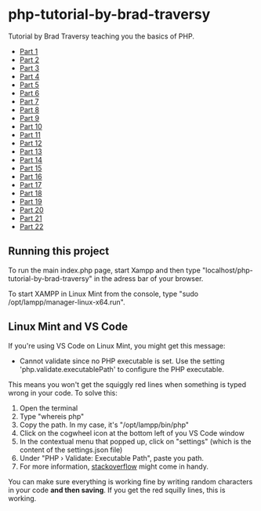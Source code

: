 # php-tutorial-by-brad-traversy

Tutorial by Brad Traversy teaching you the basics of PHP.

- [Part 1](https://www.youtube.com/watch?v=oJbfyzaA2QA&list=PLillGF-Rfqbap2IB6ZS4BBBcYPagAjpjn)
- [Part 2](https://www.youtube.com/watch?v=6tCWiexc05U&list=PLillGF-Rfqbap2IB6ZS4BBBcYPagAjpjn&index=2)
- [Part 3](https://www.youtube.com/watch?v=0Dp7Lt7iT3A&list=PLillGF-Rfqbap2IB6ZS4BBBcYPagAjpjn&index=3)
- [Part 4](https://www.youtube.com/watch?v=9p9siksrSoU&list=PLillGF-Rfqbap2IB6ZS4BBBcYPagAjpjn&index=4)
- [Part 5](https://www.youtube.com/watch?v=5ggUfM6mvSk&list=PLillGF-Rfqbap2IB6ZS4BBBcYPagAjpjn&index=5)
- [Part 6](https://www.youtube.com/watch?v=ApP1rgZ9OlY&list=PLillGF-Rfqbap2IB6ZS4BBBcYPagAjpjn&index=6)
- [Part 7](https://www.youtube.com/watch?v=x6UDhaHVaeY&list=PLillGF-Rfqbap2IB6ZS4BBBcYPagAjpjn&index=7)
- [Part 8](https://www.youtube.com/watch?v=EHfr-edosmA&list=PLillGF-Rfqbap2IB6ZS4BBBcYPagAjpjn&index=8)
- [Part 9](https://www.youtube.com/watch?v=faknU12cs7Y&list=PLillGF-Rfqbap2IB6ZS4BBBcYPagAjpjn&index=9)
- [Part 10](https://www.youtube.com/watch?v=oVJ0anq8yLA&list=PLillGF-Rfqbap2IB6ZS4BBBcYPagAjpjn&index=10)
- [Part 11](https://www.youtube.com/watch?v=cIFUH3Qnd6s&list=PLillGF-Rfqbap2IB6ZS4BBBcYPagAjpjn&index=11)
- [Part 12](https://www.youtube.com/watch?v=z32BOHVWplU&list=PLillGF-Rfqbap2IB6ZS4BBBcYPagAjpjn&index=12)
- [Part 13](https://www.youtube.com/watch?v=z32BOHVWplU&list=PLillGF-Rfqbap2IB6ZS4BBBcYPagAjpjn&index=13)
- [Part 14](https://www.youtube.com/watch?v=pfY9LwcsH3A&list=PLillGF-Rfqbap2IB6ZS4BBBcYPagAjpjn&index=14&pbjreload=101)
- [Part 15]()
- [Part 16](https://www.youtube.com/watch?v=W4rSS4-LdIE)
- [Part 17](https://www.youtube.com/watch?v=RzMjwICWKr4)
- [Part 18](https://www.youtube.com/watch?v=nU0KDn-vLT4)
- [Part 19](https://www.youtube.com/watch?v=sLLZU38Okgo)
- [Part 20](https://www.youtube.com/watch?v=FhbP6bF21Cs)
- [Part 21](https://www.youtube.com/watch?v=IYlDJ2K3MGk&list=PLillGF-Rfqbap2IB6ZS4BBBcYPagAjpjn&index=21)
- [Part 22](https://www.youtube.com/watch?v=9t7AH7lOlL0&list=PLillGF-Rfqbap2IB6ZS4BBBcYPagAjpjn&index=22)

## Running this project

<p>To run the main index.php page, start Xampp and then type "localhost/php-tutorial-by-brad-traversy" in the adress bar of your browser.</p>

To start XAMPP in Linux Mint from the console, type "sudo /opt/lampp/manager-linux-x64.run".

## Linux Mint and VS Code

If you're using VS Code on Linux Mint, you might get this message:

- Cannot validate since no PHP executable is set. Use the setting 'php.validate.executablePath' to configure the PHP executable.

This means you won't get the squiggly red lines when something is typed wrong in your code. To solve this:

1. Open the terminal
2. Type "whereis php"
3. Copy the path. In my case, it's "/opt/lampp/bin/php"
4. Click on the cogwheel icon at the bottom left of you VS Code window
5. In the contextual menu that popped up, click on "settings" (which is the content of the settings.json file)
6. Under "PHP › Validate: Executable Path", paste you path.
7. For more information, [stackoverflow](https://stackoverflow.com/questions/43768614/how-to-set-php-executable-path-php-validate-executablepath-in-vscode-when-php-is) might come in handy.

You can make sure everything is working fine by writing random characters in your code **and then saving**. If you get the red squilly lines, this is working.
